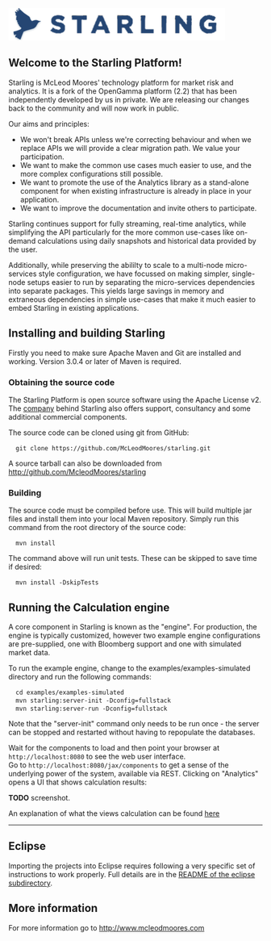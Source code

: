 ![Starling](https://github.com/McLeodMoores/starling/raw/mcleodmoores/starling-inline.png)

Welcome to the Starling Platform!
---------------------------------
Starling is McLeod Moores' technology platform for market risk and analytics.
It is a fork of the OpenGamma platform (2.2) that has been independently 
developed by us in private.  We are releasing our changes back to the 
community and will now work in public.

Our aims and principles:
 * We won't break APIs unless we're correcting behaviour and when we replace
   APIs we will provide a clear migration path.  We value your participation.
 * We want to make the common use cases much easier to use, and the more 
   complex configurations still possible.
 * We want to promote the use of the Analytics library as a stand-alone 
   component for when existing infrastructure is already in place in your
   application.
 * We want to improve the documentation and invite others to participate.
   
Starling continues support for fully streaming, real-time analytics, while 
simplifying the API particularly for the more common use-cases like on-demand 
calculations using daily snapshots and historical data provided by the user.

Additionally, while preserving the abililty to scale to a multi-node micro-
services style configuration, we have focussed on making simpler, single-node
setups easier to run by separating the micro-services dependencies into 
separate packages.  This yields large savings in memory and extraneous 
dependencies in simple use-cases that make it much easier to embed Starling 
in existing applications.

Installing and building Starling
---------------------------------
Firstly you need to make sure Apache Maven and Git are installed and working.
Version 3.0.4 or later of Maven is required.

### Obtaining the source code

The Starling Platform is open source software using the Apache License v2.
The [company](http://www.mcleodmoores.com/) behind Starling also offers support,
consultancy and some additional commercial components.

The source code can be cloned using git from GitHub:
```
  git clone https://github.com/McLeodMoores/starling.git
```

A source tarball can also be downloaded from 
http://github.com/McleodMoores/starling

### Building

The source code must be compiled before use. This will build multiple jar
files and install them into your local Maven repository.
Simply run this command from the root directory of the source code:
```
  mvn install
```
The command above will run unit tests.
These can be skipped to save time if desired:
```
  mvn install -DskipTests
```


Running the Calculation engine
------------------------------
A core component in Starling is known as the "engine".
For production, the engine is typically customized, however two example engine
configurations are pre-supplied, one with Bloomberg support and one with
simulated market data.

To run the example engine, change to the examples/examples-simulated directory
and run the following commands:
```
  cd examples/examples-simulated
  mvn starling:server-init -Dconfig=fullstack
  mvn starling:server-run -Dconfig=fullstack
```

Note that the "server-init" command only needs to be run once - the server can
be stopped and restarted without having to repopulate the databases.

Wait for the components to load and then point your browser at
`http://localhost:8080` to see the web user interface.  
Go to `http://localhost:8080/jax/components` to get a sense of
the underlying power of the system, available via REST. Clicking
on "Analytics" opens a UI that shows calculation results:

**TODO** screenshot.

An explanation of what the views calculation can be found 
[here](https://github.com/McLeodMoores/starling/blob/mcleodmoores/examples/examples-simulated/README.md)

___

Eclipse
-------
Importing the projects into Eclipse requires following a very specific set of
instructions to work properly.
Full details are in the [README of the eclipse subdirectory](https://github.com/McLeodMoores/starling/blob/mcleodmoores/eclipse/README.md).


More information
----------------
For more information go to http://www.mcleodmoores.com
